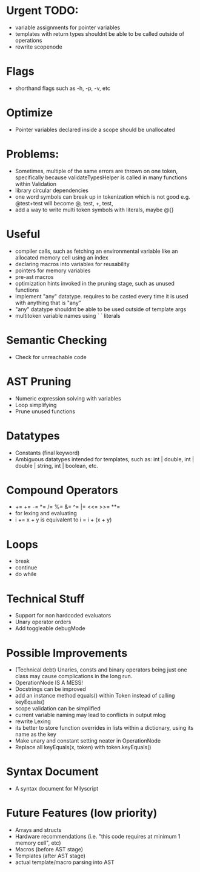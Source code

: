 # Urgent TODO:
 - variable assignments for pointer variables
 - templates with return types shouldnt be able to be called outside of operations
 - rewrite scopenode

# Flags
 - shorthand flags such as -h, -p, -v, etc

# Optimize
 - Pointer variables declared inside a scope should be unallocated

# Problems:
 - Sometimes, multiple of the same errors are thrown on one token, specifically because validateTypesHelper is called in many functions within Validation
 - library circular dependencies
 - one word symbols can break up in tokenization which is not good e.g. @test+test will become @, test, +, test, 
 - add a way to write multi token symbols with literals, maybe @{} 

# Useful
 - compiler calls, such as fetching an environmental variable like an allocated memory cell using an index
 - declaring macros into variables for reusability
 - pointers for memory variables
 - pre-ast macros
 - optimization hints invoked in the pruning stage, such as unused functions
 - implement "any" datatype. requires to be casted every time it is used with anything that is "any"
 - "any" datatype shouldnt be able to be used outside of template args
 - multitoken variable names using \` \` literals

# Semantic Checking
 - Check for unreachable code

# AST Pruning
 - Numeric expression solving with variables
 - Loop simplifying
 - Prune unused functions

# Datatypes
 - Constants (final keyword)
 - Ambiguous datatypes intended for templates, such as: int | double, int | double | string, int | boolean, etc.

# Compound Operators
 - += += -= *= /= %= &= ^= |= <<= >>= **=
 - for lexing and evaluating
 - i += x + y    is equivalent to   i = i + (x + y)

# Loops
 - break
 - continue
 - do while
    
# Technical Stuff
 - Support for non hardcoded evaluators
 - Unary operator orders
 - Add toggleable debugMode

# Possible Improvements
 - (Technical debt) Unaries, consts and binary operators being just one class may cause complications in the long run. 
  - OperationNode IS A MESS!
 - Docstrings can be improved
 - add an instance method equals() within Token instead of calling keyEquals()
 - scope validation can be simplified
 - current variable naming may lead to conflicts in output mlog 
 - rewrite Lexing
 - its better to store function overrides in lists within a dictionary, using its name as the key
 - Make unary and constant setting neater in OperationNode
 - Replace all keyEquals(x, token) with token.keyEquals()

# Syntax Document
 - A syntax document for Milyscript

# Future Features (low priority)
 - Arrays and structs
 - Hardware recommendations (i.e. "this code requires at minimum 1 memory cell", etc)
 - Macros (before AST stage)
 - Templates (after AST stage)
 - actual template/macro parsing into AST
